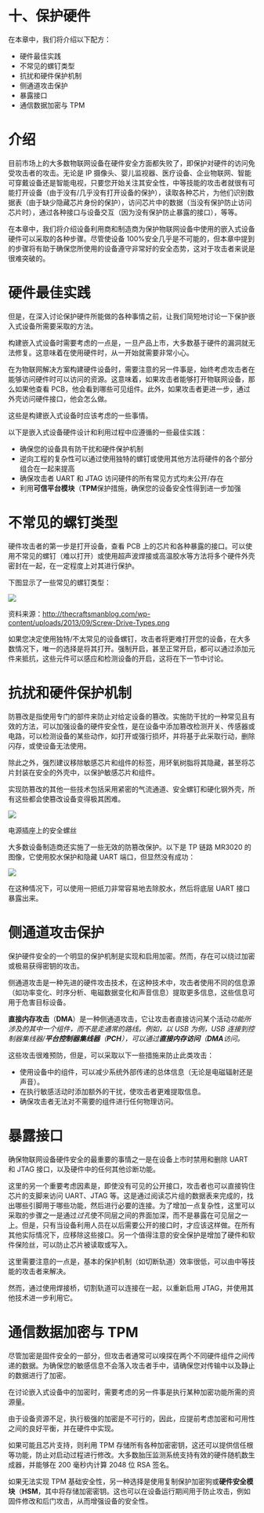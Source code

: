 # 十、保护硬件

在本章中，我们将介绍以下配方：

*   硬件最佳实践
*   不常见的螺钉类型
*   抗扰和硬件保护机制
*   侧通道攻击保护
*   暴露接口
*   通信数据加密与 TPM

# 介绍

目前市场上的大多数物联网设备在硬件安全方面都失败了，即保护对硬件的访问免受攻击者的攻击。无论是 IP 摄像头、婴儿监视器、医疗设备、企业物联网、智能可穿戴设备还是智能电视，只要您开始关注其安全性，中等技能的攻击者就很有可能打开设备（由于没有/几乎没有打开设备的保护），读取各种芯片，为他们识别数据表（由于缺少隐藏芯片身份的保护），访问芯片中的数据（当没有保护防止访问芯片时），通过各种接口与设备交互（因为没有保护防止暴露的接口），等等。

在本章中，我们将介绍设备利用商和制造商为保护物联网设备中使用的嵌入式设备硬件可以采取的各种步骤。尽管使设备 100%安全几乎是不可能的，但本章中提到的步骤将有助于确保您所使用的设备遵守非常好的安全态势，这对于攻击者来说是很难突破的。

# 硬件最佳实践

但是，在深入讨论保护硬件所能做的各种事情之前，让我们简短地讨论一下保护嵌入式设备所需要采取的方法。

构建嵌入式设备时需要考虑的一点是，一旦产品上市，大多数基于硬件的漏洞就无法修复。这意味着在使用硬件时，从一开始就需要非常小心。

在为物联网解决方案构建硬件设备时，需要注意的另一件事是，始终考虑攻击者在能够访问硬件时可以访问的资源。这意味着，如果攻击者能够打开物联网设备，那么如果他查看 PCB，他会看到哪些可见组件。此外，如果攻击者更进一步，通过外壳访问硬件接口，他会怎么做。

这些是构建嵌入式设备时应该考虑的一些事情。

以下是嵌入式设备硬件设计和利用过程中应遵循的一些最佳实践：

*   确保您的设备具有防干扰和硬件保护机制
*   逆向工程的复杂性可以通过使用独特的螺钉或使用其他方法将硬件的各个部分组合在一起来提高
*   确保攻击者 UART 和 JTAG 访问硬件的所有常见方式均未公开/存在
*   利用**可信平台模块**（**TPM**保护措施，确保您的设备安全性得到进一步加强

# 不常见的螺钉类型

硬件攻击者的第一步是打开设备，查看 PCB 上的芯片和各种暴露的接口。可以使用不常见的螺钉（难以打开）或使用超声波焊接或高温胶水等方法将多个硬件外壳密封在一起，在一定程度上对其进行保护。

下图显示了一些常见的螺钉类型：

![](Images/58046357-fd8f-4376-aa88-81a65ee5ba16.png)

资料来源：http://thecraftsmanblog.com/wp-content/uploads/2013/09/Screw-Drive-Types.png

如果您决定使用独特/不太常见的设备螺钉，攻击者将更难打开您的设备，在大多数情况下，唯一的选择是将其打开。强制开启，甚至正常开启，都可以通过添加元件来抵抗，这些元件可以感应和检测设备的开启，这将在下一节中讨论。

# 抗扰和硬件保护机制

防篡改是指使用专门的部件来防止对给定设备的篡改。实施防干扰的一种常见且有效的方法，可以加强设备的硬件安全性，是在设备中添加篡改检测开关、传感器或电路，可以检测设备的某些动作，如打开或强行损坏，并将基于此采取行动，删除闪存，或使设备无法使用。

除此之外，强烈建议移除敏感芯片和组件的标签，用环氧树脂将其隐藏，甚至将芯片封装在安全的外壳中，以保护敏感芯片和组件。

实现防篡改的其他一些技术包括采用紧密的气流通道、安全螺钉和硬化钢外壳，所有这些都会使篡改设备变得极其困难。

![](Images/b344f9ba-5298-40c7-bb84-741ba876e442.png)

电源插座上的安全螺丝

大多数设备制造商还实施了一些无效的防篡改保护。以下是 TP 链路 MR3020 的图像，它使用胶水保护和隐藏 UART 端口，但显然没有成功：

![](Images/d49498ab-e7da-4bc9-a4d8-edea1257b40b.png)

在这种情况下，可以使用一把纸刀非常容易地去除胶水，然后将底层 UART 接口暴露出来。

# 侧通道攻击保护

保护硬件安全的一个明显的保护机制是实现和启用加密。然而，存在可以绕过加密或极易获得密钥的攻击。

侧通道攻击是一种先进的硬件攻击技术，在这种技术中，攻击者使用不同的信息源（如功率变化、时序分析、电磁数据变化和声音信息）提取更多信息，这些信息可用于危害目标设备。

**直接内存攻击**（**DMA**）是一种侧通道攻击，它让攻击者直接访问某个活动*功能所涉及的其中一个组件，而不是走通常的路线。例如，以 USB 为例，USB 连接到控制器集线器/**平台控制器集线器**（**PCH**），可以通过**直接内存访问**（**DMA**访问。*

这些攻击很难预防，但是，可以采取以下一些措施来防止此类攻击：

*   使用设备中的组件，可以减少系统外部传递的总体信息（无论是电磁辐射还是声音）。
*   在执行敏感活动时添加额外的干扰，使攻击者更难提取信息。
*   确保攻击者无法对不需要的组件进行任何物理访问。

# 暴露接口

确保物联网设备硬件安全的最重要的事情之一是在设备上市时禁用和删除 UART 和 JTAG 接口，以及硬件中的任何其他诊断功能。

这里的另一个重要考虑因素是，即使没有可见的公开接口，攻击者也可以直接钩住芯片的支脚来访问 UART、JTAG 等。这是通过阅读芯片组的数据表来完成的，找出哪些引脚用于哪些功能，然后进行必要的连接。为了增加一点复杂性，这里可以采取的步骤之一是通过*过孔*使不同层之间的界面加深，而不是暴露在可见层之一上。但是，只有当设备利用人员在以后需要公开的接口时，才应该这样做。在所有其他实际情况下，应移除这些接口。另一个值得注意的安全保护是增加了硬件和软件保险丝，可以防止芯片被读取或写入。

这里需要注意的一点是，基本的保护机制（如切断轨道）效率很低，可以由中等技能的攻击者来解决。

然而，通过使用焊接桥，切割轨道可以连接在一起，以重新启用 JTAG，并使用其他技术进一步利用它。

# 通信数据加密与 TPM

尽管加密是固件安全的一部分，但攻击者通常可以嗅探在两个不同硬件组件之间传递的数据。为确保您的敏感信息不会落入攻击者手中，请确保您对传输中以及静止的数据进行了加密。

在讨论嵌入式设备中的加密时，需要考虑的另一件事是执行某种加密功能所需的资源量。

由于设备资源不足，执行极强的加密是不可行的，因此，应提前考虑加密和可用性之间的良好平衡，并在硬件中实现。

如果可能且芯片支持，则利用 TPM 存储所有各种加密密钥，这还可以提供信任根等功能，防止对启动过程进行修改。大多数胎压监测系统支持有效的硬件随机数生成器，并能够在 200 毫秒内计算 2048 位 RSA 签名。

如果无法实现 TPM 基础安全性，另一种选择是使用复制保护加密狗或**硬件安全模块**（**HSM**，其中将存储加密密钥。这也可以在设备运行期间用于防止攻击，例如固件修改和后门攻击，从而增强设备的安全性。